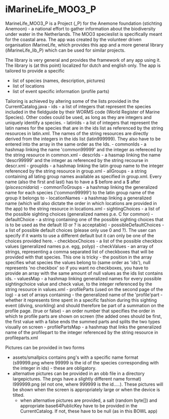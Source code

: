 # iMarineLife_MOO3_P
MarineLife_MOO3_P is a Project (_P) for the Anemone foundation (stichting Anemoon) - a national effort to gather information about the biodiversity under water in the Netherlands. The MOO3 specieslist is specifically meant for the coastal area. The app was created by the volunteer driven organisation iMarineLife, which provides this app and a more general library (iMarineLife_lib_P) which can be used for similar projects.

The library is very general and provides the framework of any app using it.
The library is (at this point) localized for dutch and english only.
The app is tailored to provide a specific
   - list of species (names, description, pictures)
   - list of locations
   - list of event specific information (profile parts)
   
Tailoring is achieved by altering some of the lists provided in the CurrentCatalog.java
    - ids
        - a list of integers that represent the species included in the fieldguide by their WORMS code (World Register of Marine Species). Other codes could be used, as long as they are integers and uniquely identify a species.
    - latinIds
      - a list of integers that represent the latin names for the species that are in the ids list as referenced by the string resources in latin.xml. The names of the string resources are directly derived from the integers in the ids list (latin999999). They also have to be entered into the array in the same order as the Ids.
    - commonIds
      - a hashmap linking the name 'common99999' and the integer as refereced by the string resource in common.xml
    - descrIds
      - a hasmap linking the name 'descr99999' and the integer as referenced by the string recourse in descr.xml
    - groupIds
      - a hashmap linking the latin group name to the integer referenced by the string resource in group.xml
    - allGroups
      - a string containing all lating group names available as specified in group.xml. Every name (also the first and last) has to have a $ before and a $ after ($pisces$$cnidaria$)
    - commonToGroups
      - a hashmap linking the generalized name for each species ('common99999') to the latin group name of the group it belongs to
    - locationNames
      - a hashmap linking a generalized name (which will also dictate the order in which locations are provided in the app) to the string resource in locations.xml
    - sightingChoices
      - a list of the possible sighting choices (generalized names p.e. C for common)
    - defaultChoice
      - a string containing one of the possible sighting choices that is to be used as the default (0 or ? is acceptable)
    - possibleDefaultChoices
      - a list of possible default choices (please only use 0 and ?). The user can specify if it wants to use a different default but it can only be one of the choices provided here.
    - checkboxChoices
      - a list of the possible checkbox values (generalized names p.e. egg, polyp)
    - checkValues
      - an array of strings, representing a comma separated list of checkboxes that will be provided with that species. This one is tricky - the position in the array specifies what species the values belong to (same order as 'ids'), null represents 'no checkbox' so if you want no checkboxes, you have to provide an array with the same amount of null values as the ids list contains ids.
    - valuesMap
      - a hashmap linking generalized names for every possible sightingchoice value and check value, to the integer referenced by the string resource in values.xml
    - profileParts (used on the second page of the log)
      - a set of arrays containing
        - the generalized name of the 'profile'part
        - whether it represents time spent in a specific fashion during this sighting event (diving, snorkling) and should therefore be part of a summation on the profile page. (true or false)
        - an order number that specifies the order in which te profile parts are shown on screen (the added ones should be first, the first value with a false ends the summed parts and splits the two types visually on screen
    - profilePartsMap
      - a hashmap that links the generalized name of the profilepart to the integer referenced by the string resource in profileparts.xml
    
Pictures can be provided in two forms
  - assets/smallpics contains png's with a specific name format (s99999.png where 99999 is the id of the species corresponding with the integer in ids) - these are obligatory.
  - alternative pictures can be provided in an obb file in a directory largepictures. The pngs have a slightly different name format) l999999.png (el not one, where 999999 is the id.....). These pictures will be shown when the screen is appropriately large or when the device is tilted.
    - when alternative pictures are provided, a salt (random byte[]) and appropriate base64PublicKey have to be provided in the CurrentCatalog. If not, these have to be null (as in this BOWL app)
